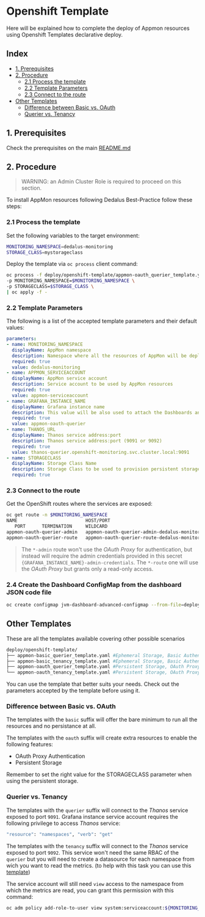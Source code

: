 # Openshift Template
<!-- markdownlint-disable MD004 -->

Here will be explained how to complete the deploy of Appmon resources using Openshift Templates declarative deploy.

## Index

  - [1. Prerequisites](#1-prerequisites)
  - [2. Procedure](#2-procedure)
    - [2.1 Process the template](#21-process-the-template)
    - [2.2 Template Parameters](#22-template-parameters)
    - [2.3 Connect to the route](#23-connect-to-the-route)
  - [Other Templates](#other-templates)
    - [Difference between Basic vs. OAuth](#difference-between-basic-vs-oauth)
    - [Querier vs. Tenancy](#querier-vs-tenancy)

## 1. Prerequisites

Check the prerequisites on the main [README.md](/README.md)

## 2. Procedure

> WARNING: an Admin Cluster Role is required to proceed on this section.

To install AppMon resources following Dedalus Best-Practice follow these steps:

### 2.1 Process the template

Set the following variables to the target environment:

```bash
MONITORING_NAMESPACE=dedalus-monitoring
STORAGE_CLASS=mystorageclass
```

Deploy the template via `oc process` client command:

```bash
oc process -f deploy/openshift-template/appmon-oauth_querier_template.yaml \
-p MONITORING_NAMESPACE=$MONITORING_NAMESPACE \
-p STORAGECLASS=$STORAGE_CLASS \
| oc apply -f -
```

### 2.2 Template Parameters

The following is a list of the accepted template parameters and their default values:

```yaml
parameters:
- name: MONITORING_NAMESPACE
  displayName: AppMon namespace
  description: Namespace where all the resources of AppMon will be deployed
  required: true
  value: dedalus-monitoring
- name: APPMON_SERVICEACCOUNT
  displayName: AppMon service account
  description: Service account to be used by AppMon resources
  required: true
  value: appmon-serviceaccount
- name: GRAFANA_INSTANCE_NAME
  displayName: Grafana instance name
  description: This value will be also used to attach the Dashboards and Datasources created by this template to the Grafana instance
  required: true
  value: appmon-oauth-querier
- name: THANOS_URL
  displayName: Thanos service address:port
  description: Thanos service address:port (9091 or 9092)
  required: true
  value: thanos-querier.openshift-monitoring.svc.cluster.local:9091
- name: STORAGECLASS
  displayName: Storage Class Name
  description: Storage Class to be used to provision persistent storage
  required: true
```

### 2.3 Connect to the route

Get the OpenShift routes where the services are exposed:

```bash
oc get route -n $MONITORING_NAMESPACE
NAME                         HOST/PORT                                                                                   PATH   SERVICES
   PORT      TERMINATION     WILDCARD
appmon-oauth-querier-admin   appmon-oauth-querier-admin-dedalus-monitoring.apps.rubber-cluster.rubberworld.dedalus.aws          appmon-oauth-querier-service   grafana   edge/Redirect   None
appmon-oauth-querier-route   appmon-oauth-querier-route-dedalus-monitoring.apps.rubber-cluster.rubberworld.dedalus.aws          appmon-oauth-querier-service   https     reencrypt       None

```

> The `*-admin` route won't use the _OAuth Proxy_ for authentication, but instead will require the admin credentials provided in this secret
`{GRAFANA_INSTANCE_NAME}-admin-credentials`.
The `*-route` one will use the _OAuth Proxy_ but grants only a read-only access.

### 2.4 Create the Dashboard ConfigMap from the dashboard JSON code file

```bash
oc create configmap jvm-dashboard-advanced-configmap --from-file=deploy/dashboards/jvm-dashboard-advanced.json -n $MONITORING_NAMESPACE
```

## Other Templates

These are all the templates available covering other possible scenarios

```bash
deploy/openshift-template/
├── appmon-basic_querier_template.yaml #Ephemeral Storage, Basic Authentication, Thanos Querier Datasource
├── appmon-basic_tenancy_template.yaml #Ephemeral Storage, Basic Authentication, Thanos Tenancy Datasource
├── appmon-oauth_querier_template.yaml #Persistent Storage, OAuth Proxy Authentication, Thanos Querier Datasource (Dedalus Best-Practice)
└── appmon-oauth_tenancy_template.yaml #Persistent Storage, OAuth Proxy Authentication, Thanos Tenancy Datasource
```

You can use the template that better suits your needs.
Check out the parameters accepted by the template before using it.


### Difference between Basic vs. OAuth

The templates with the `basic` suffix will offer the bare minimum to run all the resources and no persistance at all.

The templates with the `oauth` suffix will create extra resources to enable the following features:

* OAuth Proxy Authentication
* Persistent Storage

Remember to set the right value for the STORAGECLASS parameter when using the persistent storage.

### Querier vs. Tenancy

The templates with the `querier` suffix will connect to the _Thanos_ service exposed to port `9091`.
Grafana instance service account requires the following privilege to access _Thanos_ service:

```bash
"resource": "namespaces", "verb": "get"
```

The templates with the `tenancy` suffix will connect to the _Thanos_ service exposed to port `9092`.
This service won't need the same RBAC of the `querier` but you will need to create a datasource for each namespace from wich you want to read the metrics.
(to help with this task you can use this [template](deploy/openshift-template/datasource/datasource-thanos-tenancy_template.yaml))

The service account will still need `view` access to the namespace from which the metrics are read, you can grant this permission with this command:

```bash
oc adm policy add-role-to-user view system:serviceaccount:${MONITORING_NAMESPACE}:appmon-serviceaccount -n ${TARGET_NAMESPACE}
```
